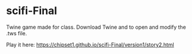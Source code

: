 scifi-Final
===========

Twine game made for class. Download Twine and to open and modify the .tws file.

Play it here:
https://chipset1.github.io/scifi-Final/version1/story2.html
